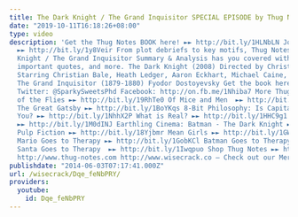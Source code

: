 ```yaml
---
title: The Dark Knight / The Grand Inquisitor SPECIAL EPISODE by Thug Notes
date: "2019-10-11T16:18:26+08:00"
type: video
description: 'Get the Thug Notes BOOK here! ►► http://bit.ly/1HLNbLN Join Wisecrack!
  ►► http://bit.ly/1y8Veir From plot debriefs to key motifs, Thug Notes’ The Dark
  Knight / The Grand Inquisitor Summary & Analysis has you covered with themes, symbols,
  important quotes, and more. The Dark Knight (2008) Directed by Christopher Nolan
  Starring Christian Bale, Heath Ledger, Aaron Eckhart, Michael Caine, Maggie Gyllenhaal
  The Grand Inquisitor (1879-1880) Fyodor Dostoyevsky Get the book here ►► http://amzn.to/1OBkquU
  Twitter: @SparkySweetsPhd Facebook: http://on.fb.me/1Nhiba7 More Thug Notes: Lord
  of the Flies ►► http://bit.ly/19RhTe0 Of Mice and Men  ►► http://bit.ly/1GokKHn
  The Great Gatsby ►► http://bit.ly/1BoYKqs 8-Bit Philosophy: Is Capitalism Bad For
  You? ►► http://bit.ly/1NhhX2P What is Real? ►► http://bit.ly/1HHC9g1 What is Marxism?
  ►► http://bit.ly/1M0dINJ Earthling Cinema: Batman - The Dark Knight ►► http://bit.ly/1buIi1J
  Pulp Fiction ►► http://bit.ly/18Yjbmr Mean Girls ►► http://bit.ly/1GWjlpy Pop Psych:
  Mario Goes to Therapy ►► http://bit.ly/1GobKCl Batman Goes to Therapy ►► http://bit.ly/1xhmXCy
  Santa Goes to Therapy  ►► http://bit.ly/1Iwqpuo Shop Thug Notes ►► http://shop.thug-notes.com
  http://www.thug-notes.com http://www.wisecrack.co – Check out our Merch!: http://www.wisecrack.co/store'
publishdate: "2014-06-03T07:17:41.000Z"
url: /wisecrack/Dqe_feNbPRY/
providers:
  youtube:
    id: Dqe_feNbPRY
---
```


